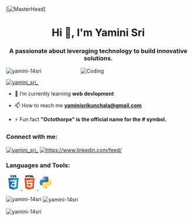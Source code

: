 [![MasterHead](https://user-images.githubusercontent.com/102985224/211582827-8fd748d6-9181-4c5f-a620-76168b861a4d.gif)]
<h1 align="center">Hi 👋, I'm Yamini Sri</h1>
<h3 align="center">A passionate about leveraging technology to build innovative solutions.</h3>
<img align="right" alt="Coding"  width="300" src="https://user-images.githubusercontent.com/59734313/157189039-c09b3e38-9f42-42c0-ab54-14f1574190a7.gif">

<p align="left"> <img src="https://komarev.com/ghpvc/?username=yamini-14sri&label=Profile%20views&color=0e75b6&style=flat" alt="yamini-14sri" /> </p>

<p align="left"> <a href="https://twitter.com/yamini_sri_" target="blank"><img src="https://img.shields.io/twitter/follow/yamini_sri_?logo=twitter&style=for-the-badge" alt="yamini_sri_" /></a> </p>

- 🌱 I’m currently learning **web devlopment**

- 📫 How to reach me **yaminisrikunchala@gmail.com**

- ⚡ Fun fact **"Octothorpe" is the official name for the # symbol.**

<h3 align="left">Connect with me:</h3>
<p align="left">
<a href="https://twitter.com/yamini_sri_" target="blank"><img align="center" src="https://raw.githubusercontent.com/rahuldkjain/github-profile-readme-generator/master/src/images/icons/Social/twitter.svg" alt="yamini_sri_" height="30" width="40" /></a>
<a href="https://linkedin.com/in/https://www.linkedin.com/feed/" target="blank"><img align="center" src="https://raw.githubusercontent.com/rahuldkjain/github-profile-readme-generator/master/src/images/icons/Social/linked-in-alt.svg" alt="https://www.linkedin.com/feed/" height="30" width="40" /></a>
</p>

<h3 align="left">Languages and Tools:</h3>
<p align="left"> <a href="https://www.w3schools.com/css/" target="_blank" rel="noreferrer"> <img src="https://raw.githubusercontent.com/devicons/devicon/master/icons/css3/css3-original-wordmark.svg" alt="css3" width="40" height="40"/> </a> <a href="https://www.w3.org/html/" target="_blank" rel="noreferrer"> <img src="https://raw.githubusercontent.com/devicons/devicon/master/icons/html5/html5-original-wordmark.svg" alt="html5" width="40" height="40"/> </a> <a href="https://www.python.org" target="_blank" rel="noreferrer"> <img src="https://raw.githubusercontent.com/devicons/devicon/master/icons/python/python-original.svg" alt="python" width="40" height="40"/> </a> </p>

<p><img align="left" src="https://github-readme-stats.vercel.app/api/top-langs?username=yamini-14sri&show_icons=true&locale=en&layout=compact" alt="yamini-14sri" /></p>

<p>&nbsp;<img align="center" src="https://github-readme-stats.vercel.app/api?username=yamini-14sri&show_icons=true&locale=en" alt="yamini-14sri" /></p>

<p><img align="center" src="https://github-readme-streak-stats.herokuapp.com/?user=yamini-14sri&" alt="yamini-14sri" /></p>


